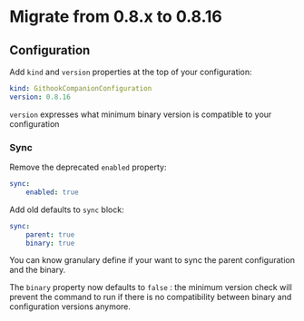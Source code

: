 Migrate from 0.8.x to 0.8.16
===

## Configuration

Add `kind` and `version` properties at the top of your configuration:

```yaml
kind: GithookCompanionConfiguration
version: 0.8.16
```

`version` expresses what minimum binary version is compatible to your configuration

### Sync

Remove the deprecated `enabled` property:

```yaml
sync:
    enabled: true
```

Add old defaults to `sync` block:

```yaml
sync:
    parent: true
    binary: true
```

You can know granulary define if your want to sync the parent configuration and the binary.

The `binary` property now defaults to `false` : the minimum version check will prevent the command to run if there is no compatibility between binary and configuration versions anymore.
